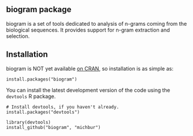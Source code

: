 biogram package
------------

biogram is a set of tools dedicated to analysis of n-grams coming from the biological sequences. It provides support for n-gram extraction and selection.

Installation
------------

biogram is NOT yet available [on CRAN](http://cran.r-project.org/web/packages/biogram/), so installation is as simple as:

```
install.packages("biogram")
```

You can install the latest development version of the code using the `devtools` R package.

```
# Install devtools, if you haven't already.
install.packages("devtools")

library(devtools)
install_github("biogram", "michbur")
```